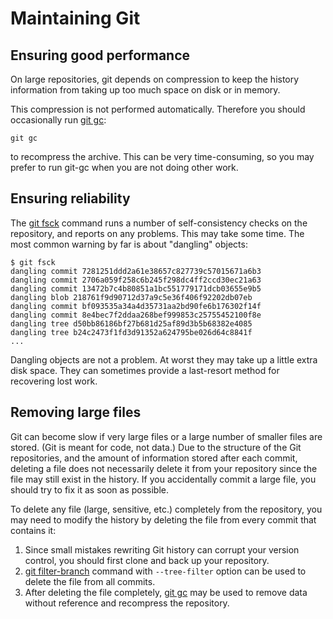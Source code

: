 # Maintaining Git

## Ensuring good performance

On large repositories, git depends on compression to keep the history
information from taking up too much space on disk or in memory.

This compression is not performed automatically.  Therefore you
should occasionally run [git gc](https://git-scm.com/docs/git-gc):

    git gc

to recompress the archive.  This can be very time-consuming, so
you may prefer to run git-gc when you are not doing other work.

## Ensuring reliability

The [git fsck](https://git-scm.com/docs/git-fsck) command runs a number of
self-consistency checks on the repository, and reports on any problems. This
may take some time. The most common warning by far is about "dangling" objects:

    $ git fsck
    dangling commit 7281251ddd2a61e38657c827739c57015671a6b3
    dangling commit 2706a059f258c6b245f298dc4ff2ccd30ec21a63
    dangling commit 13472b7c4b80851a1bc551779171dcb03655e9b5
    dangling blob 218761f9d90712d37a9c5e36f406f92202db07eb
    dangling commit bf093535a34a4d35731aa2bd90fe6b176302f14f
    dangling commit 8e4bec7f2ddaa268bef999853c25755452100f8e
    dangling tree d50bb86186bf27b681d25af89d3b5b68382e4085
    dangling tree b24c2473f1fd3d91352a624795be026d64c8841f
    ...

Dangling objects are not a problem.  At worst they may take up a little
extra disk space.  They can sometimes provide a last-resort method for
recovering lost work.

## Removing large files

Git can become slow if very large files or a large number of smaller files are
stored. (Git is meant for code, not data.) Due to the structure of the Git
repositories, and the amount of information stored after each commit, deleting
a file does not necessarily delete it from your repository since the file may
still exist in the history. If you accidentally commit a large file, you should
try to fix it as soon as possible.

To delete any file (large, sensitive, etc.) completely from the repository, you
may need to modify the history by deleting the file from every commit that
contains it:

1. Since small mistakes rewriting Git history can corrupt your version control,
   you should first clone and back up your repository.
2. [git filter-branch](https://git-scm.com/docs/git-filter-branch) command with
   `--tree-filter` option can be used to delete the file from all commits.
3. After deleting the file completely, [git gc](https://git-scm.com/docs/git-gc)
   may be used to remove data without reference and recompress the repository.
